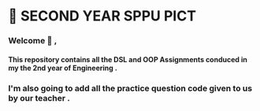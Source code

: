 # :file_folder: SECOND YEAR SPPU PICT

### Welcome :handshake: ,

#### This repository contains all the DSL and OOP Assignments conduced in my the 2nd year of Engineering . 

### I'm also going to add all the practice question code given to us by our teacher .
